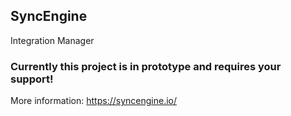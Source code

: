## SyncEngine

Integration Manager

### Currently this project is in prototype and requires your support!

More information: https://syncengine.io/
